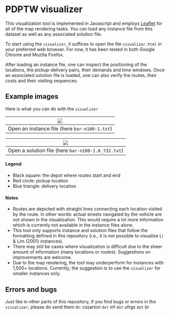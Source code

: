 # PDPTW visualizer

This visualization tool is implemented in Javascript and employs [Leaflet](https://leafletjs.com/) for all of the map rendering tasks. You can load any instance file from this dataset as well as any associated solution file.

To start using the `visualizer`, it suffices to open the file `visualizer.html` in your preferred web browser. For now, it has been tested in both Google Chrome and Mozilla Firefox.

After loading an instance file, one can inspect the positioning of the locations, the pickup-delivery pairs, their demands and time windows. Once an associated solution file is loaded, one can also verify the routes, their costs and their visiting sequences.

## Example images

Here is what you can do with the `visualizer`

| <img src="https://github.com/cssartori/pdptw-instances/blob/master/visualizer/imgs/inst-bar-n100-1.jpg"> |
|:--:|
| Open an instance file (here `bar-n100-1.txt`) |

| <img src="https://github.com/cssartori/pdptw-instances/blob/master/visualizer/imgs/sol-bar-n100-1.jpg"> |
|:--:|
| Open a solution file (here `bar-n100-1.6_732.txt`) |


#### Legend
 - Black square: the depot where routes start and end
 - Red circle: pickup location
 - Blue triangle: delivery location

#### Notes
 - Routes are depicted with straight lines connecting each location visited by the route. In other words: actual streets navigated by the vehicle are not shown in the visualization. This would require a lot more information which is currently not available in the instance files alone.
 - This tool only supports instance and solution files that follow the formatting defined in this repository (i.e., it is not possible to visualize Li & Lim (2001) instances).
 - There may still be cases where visualization is difficult due to the sheer amount of information (many locations or routes). Suggestions on improvements are welcome.
 - Due to the map rendering, the tool may underperform for instances with 1,500+ locations. Currently, the suggestion is to use the `visualizer` for smaller instances only.

## Errors and bugs

Just like in other parts of this repository, if you find bugs or errors in the `visualizer`, please do send them to: cssartori `dot` inf `dot` ufrgs `dot` br
